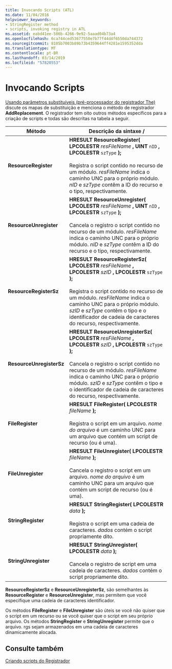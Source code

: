 ```yaml
---
title: Invocando Scripts (ATL)
ms.date: 11/04/2016
helpviewer_keywords:
- StringRegister method
- scripts, invoking registry in ATL
ms.assetid: eabd41ee-586b-4266-9e92-5aaad04b73a4
ms.openlocfilehash: 6ca744ced53677550e7b77f44d4f6550da744372
ms.sourcegitcommit: 8105b7003b89b73b4359644ff4281e1595352dda
ms.translationtype: MT
ms.contentlocale: pt-BR
ms.lasthandoff: 03/14/2019
ms.locfileid: "57820553"
---
```

# <a name="invoking-scripts"></a>Invocando Scripts

[Usando parâmetros substituíveis (pré-processador do registrador The)](../atl/using-replaceable-parameters-the-registrar-s-preprocessor.md) discute os mapas de substituição e menciona o método de registrador **AddReplacement**. O registrador tem oito outros métodos específicos para a criação de scripts e todas são descritas na tabela a seguir.

|Método|Descrição da sintaxe /|
|------------|-------------------------|
|**ResourceRegister**|**HRESULT ResourceRegister( LPCOLESTR**  *resFileName* **, UINT**  `nID` **, LPCOLESTR**  `szType` **);**<br /><br /> Registra o script contido no recurso de um módulo. *resFileName* indica o caminho UNC para o próprio módulo. *nID* e *szType* contêm a ID do recurso e o tipo, respectivamente.|
|**ResourceUnregister**|**HRESULT ResourceUnregister( LPCOLESTR**  *resFileName* **, UINT**  `nID` **, LPCOLESTR**  `szType` **);**<br /><br /> Cancela o registro o script contido no recurso de um módulo. *resFileName* indica o caminho UNC para o próprio módulo. *nID* e *szType* contêm a ID do recurso e o tipo, respectivamente.|
|**ResourceRegisterSz**|**HRESULT ResourceRegisterSz( LPCOLESTR**  *resFileName* **, LPCOLESTR**  *szID* **, LPCOLESTR**  `szType` **);**<br /><br /> Registra o script contido no recurso de um módulo. *resFileName* indica o caminho UNC para o próprio módulo. *szID* e *szType* contêm o tipo e o identificador de cadeia de caracteres do recurso, respectivamente.|
|**ResourceUnregisterSz**|**HRESULT ResourceUnregisterSz( LPCOLESTR**  *resFileName* **, LPCOLESTR**  *szID* **, LPCOLESTR**  `szType` **);**<br /><br /> Cancela o registro o script contido no recurso de um módulo. *resFileName* indica o caminho UNC para o próprio módulo. *szID* e *szType* contêm o tipo e o identificador de cadeia de caracteres do recurso, respectivamente.|
|**FileRegister**|**HRESULT FileRegister( LPCOLESTR**  *fileName*  **);**<br /><br /> Registra o script em um arquivo. *nome do arquivo* é um caminho UNC para um arquivo que contém um script de recurso (ou é uma).|
|**FileUnregister**|**HRESULT FileUnregister( LPCOLESTR**  *fileName*  **);**<br /><br /> Cancela o registro o script em um arquivo. *nome do arquivo* é um caminho UNC para um arquivo que contém um script de recurso (ou é uma).|
|**StringRegister**|**HRESULT StringRegister( LPCOLESTR**  *data*  **);**<br /><br /> Registra o script em uma cadeia de caracteres. *dados* contém o script propriamente dito.|
|**StringUnregister**|**HRESULT StringUnregister( LPCOLESTR**  *data*  **);**<br /><br /> Cancela o registro de script em uma cadeia de caracteres. *dados* contém o script propriamente dito.|

**ResourceRegisterSz** e **ResourceUnregisterSz**, são semelhantes às **ResourceRegister** e **ResourceUnregister**, mas permitem que você especifique uma cadeia de caracteres identificador.

Os métodos **FileRegister** e **FileUnregister** são úteis se você não quiser que o script em um recurso ou se você quiser que o script em seu próprio arquivo. Os métodos **StringRegister** e **StringUnregister** permite que o arquivo. rgs sejam armazenados em uma cadeia de caracteres dinamicamente alocada.

## <a name="see-also"></a>Consulte também

[Criando scripts do Registrador](../atl/creating-registrar-scripts.md)
